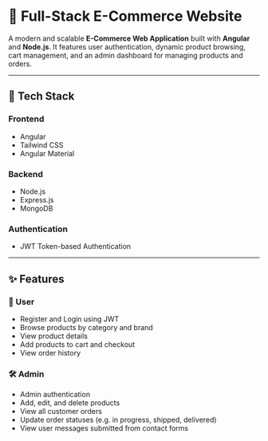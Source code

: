 # 🛒 Full-Stack E-Commerce Website

A modern and scalable **E-Commerce Web Application** built with **Angular** and **Node.js**. It features user authentication, dynamic product browsing, cart management, and an admin dashboard for managing products and orders.

---

## 🚀 Tech Stack

### Frontend
- Angular
- Tailwind CSS
- Angular Material

### Backend
- Node.js
- Express.js
- MongoDB

### Authentication
- JWT Token-based Authentication

---

## ✨ Features

### 👤 User
- Register and Login using JWT
- Browse products by category and brand
- View product details
- Add products to cart and checkout
- View order history

### 🛠️ Admin
- Admin authentication
- Add, edit, and delete products
- View all customer orders
- Update order statuses (e.g. in progress, shipped, delivered)
- View user messages submitted from contact forms
